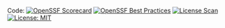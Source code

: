 Code: [![OpenSSF Scorecard](https://api.securityscorecards.dev/projects/github.com/johnny-mai7/johnnymai/badge)](https://securityscorecards.dev/viewer/?uri=github.com/johnny-mai7/johnnymai)
[![OpenSSF Best Practices](https://img.shields.io/badge/OpenSSF-Best%20Practices-green)](https://securityscorecards.dev/viewer/?uri=github.com/johnny-mai7/johnnymai)
[![License Scan](https://img.shields.io/badge/License-Scan-blue)](https://securityscorecards.dev/viewer/?uri=github.com/johnny-mai7/johnnymai)
[![License: MIT](https://img.shields.io/badge/License-MIT-yellow.svg)](https://opensource.org/licenses/MIT)
